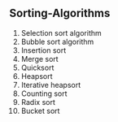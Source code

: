 ## Sorting-Algorithms

1. Selection sort algorithm
2. Bubble sort algorithm
3. Insertion sort
4. Merge sort
5. Quicksort
6. Heapsort
7. Iterative heapsort
8. Counting sort
9. Radix sort
10. Bucket sort

